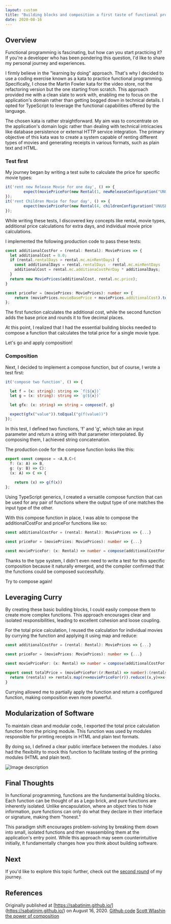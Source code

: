 ```yaml
---
layout: custom
title: "Building blocks and composition a first taste of functional programming"
date: 2020-08-16
---
```


## Overview

Functional programming is fascinating, but how can you start practicing it? If you're a developer who has been pondering
this question, I'd like to share my personal journey and experiences.

I firmly believe in the "learning by doing" approach. That's why I decided to use a coding exercise known as a kata to
practice functional programming. Specifically, I chose the Martin Fowler kata for the video store, not the refactoring
version but the one starting from scratch. This approach provided me with a clean slate to work with, enabling me to
focus on the application's domain rather than getting bogged down in technical details. I opted for TypeScript to
leverage the functional capabilities offered by the language.

The chosen kata is rather straightforward. My aim was to concentrate on the application's domain logic rather than
dealing with technical intricacies like database persistence or external HTTP service integration. The primary objective
of this kata was to create a system capable of renting different types of movies and generating receipts in various
formats, such as plain text and HTML.

### Test first

My journey began by writing a test suite to calculate the price for specific movie types:

``` typescript
it('rent new Release Movie for one day', () => {
        expect(moviePriceFor(new Rental(1, newReleaseConfiguration("UNUSED")))).toEqual(3.0)
});
it('rent Children Movie for four day', () => {
        expect(moviePriceFor(new Rental(4, childrenConfiguration("UNUSED")))).toEqual(3.0)
});
```

While writing these tests, I discovered key concepts like rental, movie types, additional price calculations for extra
days, and individual movie price calculations.

I implemented the following production code to pass these tests:

``` typescript
const additionalCostFor = (rental: Rental): MoviePrices => {
  let additionalCost = 0.0;
  if (rental.rentalDays > rental.mc.minRentDays) {
    const additionalDays = rental.rentalDays - rental.mc.minRentDays
    additionalCost = rental.mc.additionaCostPerDay * additionalDays;
  }
  return new MoviePrices(additionalCost, rental.mc.price);
}

const priceFor = (moviePrices: MoviePrices): number => {
    return (moviePrices.movieBasePrice + moviePrices.additionalCost).toPrecision(5) 
};
```

The first function calculates the additional cost, while the second function adds the base price and rounds it to five
decimal places.

At this point, I realized that I had the essential building blocks needed to compose a function that calculates the
total price for a single movie type.

>
Let's go and apply composition!

### Composition

Next, I decided to implement a compose function, but of course, I wrote a test first:

``` typescript
it('compose two function', () => {

  let f = (x: string): string => `f(${x})`
  let g = (x: string): string => `g(${x})`

  let gfx: (x: string) => string = compose(f, g)

  expect(gfx("value")).toEqual("g(f(value))")
});
```

In this test, I defined two functions, 'f' and 'g', which take an input parameter and return a string with that
parameter interpolated. By composing them, I achieved string concatenation.

The production code for the compose function looks like this:

``` typescript
export const compose = <A,B,C>(
  f: (x: A) => B,
  g: (y: B) => C):
  (x: A) => C => {
    
    return (x) => g(f(x))
};
```

Using TypeScript generics, I created a versatile compose function that can be used for any pair of functions where the
output type of one matches the input type of the other.

With this compose function in place, I was able to compose the additionalCostFor and priceFor functions like so:

``` typescript
const additionalCostFor = (rental: Rental): MoviePrices => {...}

const priceFor = (moviePrices: MoviePrices): number => {...}

const moviePriceFor: (x: Rental) => number = compose(additionalCostFor, priceFor)
```

Thanks to the type system, I didn't even need to write a test for this specific composition because it naturally
emerged, and the compiler confirmed that the functions could be composed successfully.

>
Try to compose again!

## Leveraging Curry

By creating these basic building blocks, I could easily compose them to create more complex functions. This approach
encourages clear and isolated responsibilities, leading to excellent cohesion and loose coupling.

For the total price calculation, I reused the calculation for individual movies by currying the function and applying it
using map and reduce:

``` typescript
const additionalCostFor = (rental: Rental): MoviePrices => {...}

const priceFor = (moviePrices: MoviePrices): number => {...}

const moviePriceFor: (x: Rental) => number = compose(additionalCostFor, priceFor)

export const totalPrice = (moviePriceFor:(r:Rental) => number):(rentals:Rental[])=> number =>{
  return (rentals) => rentals.map(r=>moviePriceFor(r)).reduce((x,y)=>x+y);
}
```

Currying allowed me to partially apply the function and return a configured function, making composition even more
powerful.

## Modularization of Software

To maintain clean and modular code, I exported the total price calculation function from the pricing module. This
function was used by modules responsible for printing receipts in HTML and plain text formats.

By doing so, I defined a clear public interface between the modules. I also had the flexibility to mock this function to
facilitate testing of the printing modules (HTML and plain text).

![Image description](https://dev-to-uploads.s3.amazonaws.com/uploads/articles/dv1kpxtmcevjwufdqvv2.jpg)

## Final Thoughts

In functional programming, functions are the fundamental building blocks. Each function can be thought of as a Lego
brick, and pure functions are inherently isolated. Unlike encapsulation, where an object tries to hide information, pure
functions can only do what they declare in their interface or signature, making them "honest."

This paradigm shift encourages problem-solving by breaking them down into small, isolated functions and then
reassembling them at the application's entry point. While this approach may seem counterintuitive initially, it
fundamentally changes how you think about building software.

## Next

If you'd like to explore this topic further, check out
the [second round](https://dev.to/sabatinim/building-blocks-and-composition-2nd-round-c1i) of my journey.

## References

Originally published at [https://sabatinim.github.io/] (https://sabatinim.github.io/) on August 16, 2020.
[Github code](https://www.github.com/sabatinim/video-store-kata/tree/master/typescript)
[Scott Wlashin the power of composition](https://www.slideshare.net/mobile/ScottWlaschin/the-power-of-composition)
